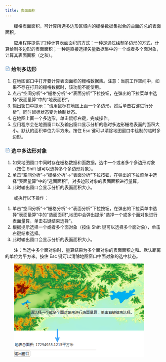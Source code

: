 ```yaml
---
title: 表面面积
---
```


　　栅格表面面积，可计算所选多边形区域内的栅格数据集拟合的曲面的总的表面面积。

　　应用程序提供了2种计算表面面积的方式：一种是通过绘制多边形的方式，计算绘制多边形的表面面积；一种是直接选择矢量数据集中的一个或者多个面对象，计算其表面面积（之和）。

### ![](../img/read.gif) 绘制多边形

1. 在地图窗口中打开要计算表面面积的栅格数据集。注意：当前工作空间中，如果不存在打开的栅格数据时，该功能不能使用。
2. 点击“空间分析”→“栅格分析”→“表面分析”下拉按钮，在弹出的下拉菜单中选择“表面量算”中的“地表面积”。
3. 输出窗口中提示：“请用鼠标在地图上画一个多边形，然后单击右键进行分析”，同时鼠标状态变为绘制状态。
4. 在地图上画一个多边形，单击鼠标右键，完成操作。
5. 应用程序会在地图窗口以及输出窗口显示分析的临时多边形栅格表面的面积大小。默认的面积单位为平方米。按住 Esc 键可以清除地图窗口中绘制的临时多边形。


### ![](../img/read.gif) 选中多边形对象

1. 如果地图窗口中同时存在栅格数据和面数据，选中一个或者多个多边形对象（按住 Shift 键可以选择多个多边形对象）。 
2. 单击“空间分析”→“栅格分析”→“表面分析”下拉按钮，在弹出的下拉菜单中选择“表面量算”中的“选面面积”，对多边形对象的表面面积进行量算。 
3. 此时输出窗口会显示分析的表面面积大小。 

　　或执行以下操作：

1. 单击“空间分析”→“栅格分析”→“表面分析”下拉按钮，在弹出的下拉菜单中选择"表面量算"中的"选面面积",地图中会弹出提示"选择一个或多个面对象进行表面量算，单击右键结束选择"。 
2. 根据提示选择一个或者多个面对象（按住 Shift 键可以选择多个面对象），单击右键结束选择。 
3. 此时输出窗口会显示分析的表面面积大小。 

　　注：当选中多个面对象时，量算结果为多个面对象的表面面积之和。默认距离的单位为平方米。按住 Esc 键可以清除地图窗口中面对象的选中状态。

　　![](img/SelectGeometry.png)